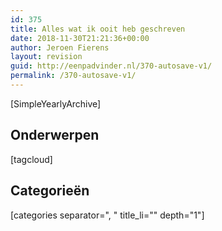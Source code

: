 ```yaml
---
id: 375
title: Alles wat ik ooit heb geschreven
date: 2018-11-30T21:21:36+00:00
author: Jeroen Fierens
layout: revision
guid: http://eenpadvinder.nl/370-autosave-v1/
permalink: /370-autosave-v1/
---
```

[SimpleYearlyArchive]

<h2 class="pagetitle">Onderwerpen</h2>

[tagcloud]

<h2 class="pagetitle">Categorieën</h2>

[categories separator=", " title_li="" depth="1"]